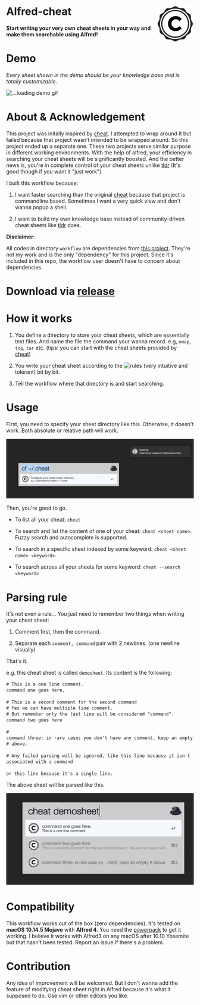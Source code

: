 # Alfred-cheat <img src="icon.png" width="100" align="right"/>

**Start writing your very own cheat sheets in your way and make them searchable using Alfred!**

# Demo

*Every sheet shown in the demo should be your knowledge base and is totally customizable.*

![...loading demo gif](assets/demo.gif)

# About & Acknowledgement

This project was initally inspired by [cheat](https://github.com/cheat/cheat). I attempted to wrap around it but failed because that project wasn't intended to be wrapped around. So this project ended up a separate one. These two projects serve similar purpose in different working environments. With the help of alfred, your efficiency in searching your cheat sheets will be significantly boosted. And the better news is, you're in complete control of your cheat sheets unlike [tldr](https://github.com/tldr-pages/tldr) (It's good though if you want it "just work").

I built this workflow because:

1. I want faster searching than the original [cheat](https://github.com/cheat/cheat) because that project is commandline based. Sometimes I want a very quick view and don't wanna popup a shell.

2. I want to build my own knowledge base instead of community-driven cheat sheets like [tldr](https://github.com/tldr-pages/tldr) does.

**Disclaimer**:

All codes in directory `workflow` are dependencies from [this project](https://github.com/deanishe/alfred-workflow). They're not my work and is the only "dependency" for this project. Since it's included in this repo, the workflow user doesn't have to concern about dependencies.

# Download via [release](https://github.com/wx-Yao/alfred-cheat/releases)

# How it works

1. You define a directory to store your cheat sheets, which are essentially text files. And name the file the command your wanna record. e.g, `nmap`, `top`, `tar` etc. (tips: you can start with the cheat sheets provided by [cheat](https://github.com/cheat/cheat))

2. You write your cheat sheet according to the ![rules](#rules) (very intuitive and tolerant) bit by bit.

3. Tell the workflow where that directory is and start searching.

# Usage

First, you need to specify your sheet directory like this. Otherwise, it doesn't work. Both absolute or relative path will work.

![](assets/config.png)

Then, you're good to go.

- To list all your cheat: `cheat`

- To search and list the content of one of your cheat: `cheat <sheet name>`. Fuzzy search and autocomplete is supported.

- To search in a specific sheet indexed by some keyword: `cheat <sheet name> <keyword>`.

- To search across all your sheets for some keyword: `cheat --search <keyword>`

# Parsing rule

It's not even a rule... You just need to remember two things when writing your cheat sheet:

1. Comment first, then the command.

2. Separate each `comment, command` pair with 2 newlines. (one newline visually)

That's it.

e.g. this cheat sheet is called `demosheet`. Its content is the following:

```
# This is a one line comment. 
command one goes here.

# This is a second comment for the second command
# Yes we can have multiple line comment.
# But remember only the last line will be considered "command".
command two goes here

#
command three: in rare cases you don't have any comment, keep an empty # above.

# Any failed parsing will be ignored, like this line because it isn't associated with a command

or this line because it's a single line.
```

The above sheet will be parsed like this:

![](assets/demosheet.png)

# Compatibility

This workflow works out of the box (zero dependencies). It's tested on **macOS 10.14.5 Mojave** with **Alfred 4**. You need the [powerpack](https://www.alfredapp.com/shop/) to get it working. I believe it works with Alfred3 on any macOS after 10.10 Yosemite but that hasn't been tested. Report an issue if there's a problem.

# Contribution

Any idea of improvement will be welcomed. But I don't wanna add the feature of modifying cheat sheet right in Alfred because it's what it supposed to do. Use vim or other editors you like.
